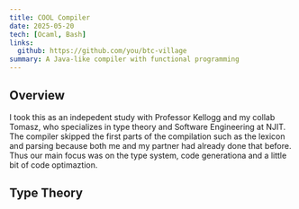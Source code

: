 ```yaml
---
title: COOL Compiler
date: 2025-05-20
tech: [Ocaml, Bash]
links:
  github: https://github.com/you/btc-village
summary: A Java-like compiler with functional programming
---
```


## Overview
I took this as an indepedent study with Professor Kellogg and my collab Tomasz, who specializes in type theory and Software Engineering at NJIT. The compiler skipped the first parts of the compilation such as the lexicon and parsing because both me and my partner had already done that before. Thus our main focus was on the type system, code generationa and a little bit of code optimaztion.

## Type Theory
